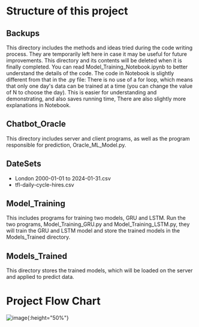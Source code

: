 # Structure of this project
## Backups
This directory includes the methods and ideas tried during the code writing process. They are temporarily left here in case it may be useful for future improvements. This directory and its contents will be deleted when it is finally completed.
You can read Model_Training_Notebook.ipynb to better understand the details of the code. The code in Notebook is slightly different from that in the .py file: There is no use of a for loop, which means that only one day's data can be trained at a time (you can change the value of N to choose the day). This is easier for understanding and demonstrating, and also saves running time, There are also slightly more explanations in Notebook.

## Chatbot_Oracle
This directory includes server and client programs, as well as the program responsible for prediction, Oracle_ML_Model.py.

## DateSets
- London 2000-01-01 to 2024-01-31.csv
- tfl-daily-cycle-hires.csv

## Model_Training
This includes programs for training two models, GRU and LSTM. Run the two programs, Model_Training_GRU.py and Model_Training_LSTM.py, they will train the GRU and LSTM model and store the trained models in the Models_Trained directory.

## Models_Trained
This directory stores the trained models, which will be loaded on the server and applied to predict data.

# Project Flow Chart
![image](https://github.com/Flowey0622/Stronger/assets/160813460/056e188a-8e63-4ac2-84f5-86392a28aac2){:height="50%"}


